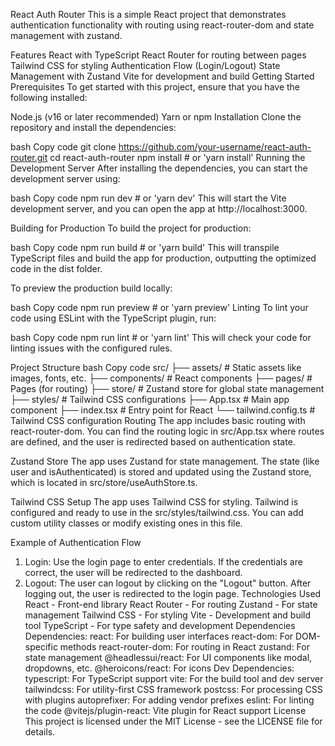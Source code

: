 React Auth Router
This is a simple React project that demonstrates authentication functionality with routing using react-router-dom and state management with zustand.

Features
React with TypeScript
React Router for routing between pages
Tailwind CSS for styling
Authentication Flow (Login/Logout)
State Management with Zustand
Vite for development and build
Getting Started
Prerequisites
To get started with this project, ensure that you have the following installed:

Node.js (v16 or later recommended)
Yarn or npm
Installation
Clone the repository and install the dependencies:

bash
Copy code
git clone https://github.com/your-username/react-auth-router.git
cd react-auth-router
npm install # or 'yarn install'
Running the Development Server
After installing the dependencies, you can start the development server using:

bash
Copy code
npm run dev # or 'yarn dev'
This will start the Vite development server, and you can open the app at http://localhost:3000.

Building for Production
To build the project for production:

bash
Copy code
npm run build # or 'yarn build'
This will transpile TypeScript files and build the app for production, outputting the optimized code in the dist folder.

To preview the production build locally:

bash
Copy code
npm run preview # or 'yarn preview'
Linting
To lint your code using ESLint with the TypeScript plugin, run:

bash
Copy code
npm run lint # or 'yarn lint'
This will check your code for linting issues with the configured rules.

Project Structure
bash
Copy code
src/
├── assets/ # Static assets like images, fonts, etc.
├── components/ # React components
├── pages/ # Pages (for routing)
├── store/ # Zustand store for global state management
├── styles/ # Tailwind CSS configurations
├── App.tsx # Main app component
├── index.tsx # Entry point for React
└── tailwind.config.ts # Tailwind CSS configuration
Routing
The app includes basic routing with react-router-dom. You can find the routing logic in src/App.tsx where routes are defined, and the user is redirected based on authentication state.

Zustand Store
The app uses Zustand for state management. The state (like user and isAuthenticated) is stored and updated using the Zustand store, which is located in src/store/useAuthStore.ts.

Tailwind CSS Setup
The app uses Tailwind CSS for styling. Tailwind is configured and ready to use in the src/styles/tailwind.css. You can add custom utility classes or modify existing ones in this file.

Example of Authentication Flow

1. Login:
   Use the login page to enter credentials.
   If the credentials are correct, the user will be redirected to the dashboard.
2. Logout:
   The user can logout by clicking on the "Logout" button.
   After logging out, the user is redirected to the login page.
   Technologies Used
   React - Front-end library
   React Router - For routing
   Zustand - For state management
   Tailwind CSS - For styling
   Vite - Development and build tool
   TypeScript - For type safety and development
   Dependencies
   Dependencies:
   react: For building user interfaces
   react-dom: For DOM-specific methods
   react-router-dom: For routing in React
   zustand: For state management
   @headlessui/react: For UI components like modal, dropdowns, etc.
   @heroicons/react: For icons
   Dev Dependencies:
   typescript: For TypeScript support
   vite: For the build tool and dev server
   tailwindcss: For utility-first CSS framework
   postcss: For processing CSS with plugins
   autoprefixer: For adding vendor prefixes
   eslint: For linting the code
   @vitejs/plugin-react: Vite plugin for React support
   License
   This project is licensed under the MIT License - see the LICENSE file for details.
